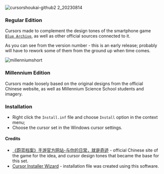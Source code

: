 ![cursorshoukai-github2 2_20230814](https://github.com/makipom/BlueArchive-Cursors/assets/118981482/0bd49a85-cecb-4559-b06d-7b1e3f43427c)

### Regular Edition
Cursors made to complement the design tones of the smartphone game [`Blue Archive`](https://en.wikipedia.org/wiki/Blue_Archive), as well as other official sources connected to it.

As you can see from the version number - this is an early release; probably will have to rework some of them from the ground up when time comes.

![millenniumshort](https://github.com/makipom/BlueArchive-Cursors/assets/118981482/d90c5c6c-01a4-4f19-b8c2-f6332d2ee39a)
### Millennium Edition
Cursors made loosely based on the original designs from the official Chinese website, as well as Millennium Science School students and imagery.

### Installation
* Right click the `Install.inf` file and choose `Install` option in the context menu;
* Choose the cursor set in the Windows cursor settings.

#### Credits
* [《蔚蓝档案》手游官方网站-与你的日常，就是奇迹](https://bluearchive-cn.com) - official Chinese site of the game for the idea, and cursor design tones that became the base for this set.
* [Cursor Installer Wizard](https://github.com/iamtalhaasghar/windows-mouse-cursor-installer-wizard) - installation file was created using this software.
